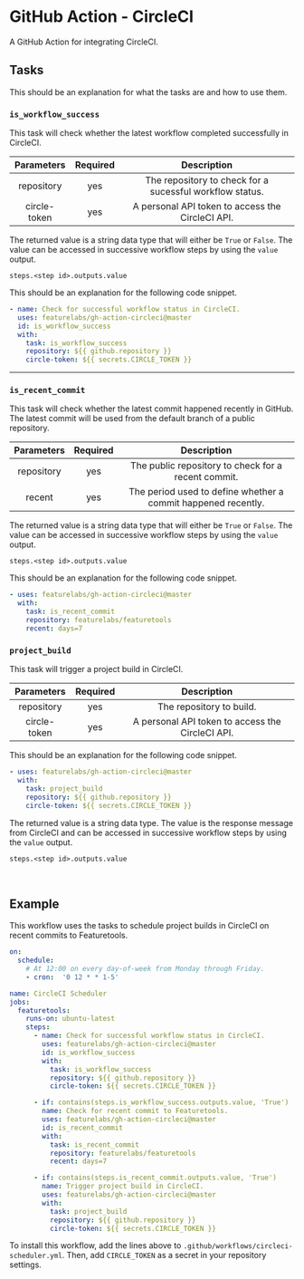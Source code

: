 # GitHub Action - CircleCI

A GitHub Action for integrating CircleCI.

## Tasks

This should be an explanation for what the tasks are and how to use them.

### `is_workflow_success`

This task will check whether the latest workflow completed successfully in CircleCI. 

|  Parameters  | Required |                  Description                     |
|:------------:|:--------:|:------------------------------------------------:|
|  repository  |    yes   |    The repository to check for a sucessful workflow status.   |
| circle-token |    yes   | A personal API token to access the CircleCI API. |

The returned value is a string data type that will either be `True` or `False`. The value can be accessed in successive workflow steps by using the `value` output.

```
steps.<step id>.outputs.value
```

This should be an explanation for the following code snippet.

```yaml
- name: Check for successful workflow status in CircleCI.
  uses: featurelabs/gh-action-circleci@master
  id: is_workflow_success
  with:
    task: is_workflow_success
    repository: ${{ github.repository }}
    circle-token: ${{ secrets.CIRCLE_TOKEN }}
```

<hr>

### `is_recent_commit`

This task will check whether the latest commit happened recently in GitHub. The latest commit will be used from the default branch of a public repository.

|  Parameters  | Required | Description |
|:------------:|:--------:|:-----------:|
|  repository  |    yes   | The public repository to check for a recent commit. |
|    recent    |    yes   | The period used to define whether a commit happened recently. |

The returned value is a string data type that will either be `True` or `False`. The value can be accessed in successive workflow steps by using the `value` output.

```
steps.<step id>.outputs.value
```

This should be an explanation for the following code snippet.

```yaml
- uses: featurelabs/gh-action-circleci@master
  with:
    task: is_recent_commit
    repository: featurelabs/featuretools
    recent: days=7
```

### `project_build`

This task will trigger a project build in CircleCI.

|  Parameters  | Required | Description |
|:------------:|:--------:|:-----------:|
|  repository  |    yes   | The repository to build. |
| circle-token |    yes   | A personal API token to access the CircleCI API. |

This should be an explanation for the following code snippet.

```yaml
- uses: featurelabs/gh-action-circleci@master
  with:
    task: project_build
    repository: ${{ github.repository }}
    circle-token: ${{ secrets.CIRCLE_TOKEN }}
```

The returned value is a string data type. The value is the response message from CircleCI and can be accessed in successive workflow steps by using the `value` output.

```
steps.<step id>.outputs.value
```

<br>

## Example

This workflow uses the tasks to schedule project builds in CircleCI on recent commits to Featuretools.

```yaml
on:
  schedule:
    # At 12:00 on every day-of-week from Monday through Friday.
    - cron:  '0 12 * * 1-5'

name: CircleCI Scheduler
jobs:
  featuretools:
    runs-on: ubuntu-latest
    steps:
      - name: Check for successful workflow status in CircleCI.
        uses: featurelabs/gh-action-circleci@master
        id: is_workflow_success
        with:
          task: is_workflow_success
          repository: ${{ github.repository }}
          circle-token: ${{ secrets.CIRCLE_TOKEN }}

      - if: contains(steps.is_workflow_success.outputs.value, 'True')
        name: Check for recent commit to Featuretools.
        uses: featurelabs/gh-action-circleci@master
        id: is_recent_commit
        with:
          task: is_recent_commit
          repository: featurelabs/featuretools
          recent: days=7

      - if: contains(steps.is_recent_commit.outputs.value, 'True')
        name: Trigger project build in CircleCI.
        uses: featurelabs/gh-action-circleci@master
        with:
          task: project_build
          repository: ${{ github.repository }}
          circle-token: ${{ secrets.CIRCLE_TOKEN }}
```

To install this workflow, add the lines above to `.github/workflows/circleci-scheduler.yml`. Then, add `CIRCLE_TOKEN` as a secret in your repository settings.
